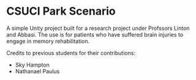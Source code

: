 # CSUCI Park Scenario
A simple Unity project built for a research project under Profssors Linton and Abbasi.
The use is for patients who have suffered brain injuries to engage in memory rehabilitation.

Credits to previous students for their contributions:
- Sky Hampton
- Nathanael Paulus
